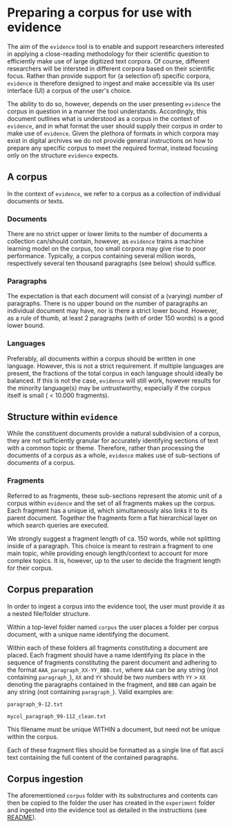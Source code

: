 # Preparing a corpus for use with evidence

The aim of the `evidence` tool is to enable and support researchers interested in
applying a close-reading methodology for their scientific question to efficiently
make use of large digitized text corpora. Of course, different researchers will
be intersted in different corpora based on their scientific focus. Rather than
provide support for (a selection of) specific corpora, `evidence` is therefore designed
to ingest and make accessible via its user interface (UI) a corpus of the user's choice.

The ability to do so, however, depends on the user presenting `evidence` the corpus in
question in a manner the tool understands. Accordingly, this document outlines what is
understood as a corpus in the context of `evidence`, and in what format the user should
supply their corpus in order to make use of `evidence`. Given the plethora of formats in
which corpora may exist in digital archives we do not provide general instructions on
how to prepare any specific corpus to meet the required format, instead focusing only on
the structure `evidence` expects.

## A corpus

In the context of `evidence`, we refer to a corpus as a collection of individual documents
or texts.

### Documents
There are no strict upper or lower limits to the number of documents a collection
can/should contain, however, as `evidence` trains a machine learning model on the corpus,
too small corpora may give rise to poor performance. Typically, a corpus containing several
million words, respectively several ten thousand paragraphs (see below) should suffice.

### Paragraphs
The expectation is that each document will consist of a (varying) number of paragraphs.
There is no upper bound on the number of paragraphs an individual document may have, nor is there
a strict lower bound. However, as a rule of thumb, at least 2 paragraphs (with of order 150 words) is
a good lower bound.

### Languages
Preferably, all documents within a corpus should be written in one language. However, this is
not a strict requirement. If multiple languages are present, the fractions of the total corpus in
each language should ideally be balanced. If this is not the case, `evidence` will still work,
however results for the minority language(s) may be untrustworthy, especially if the corpus itself
is small ( < 10.000 fragments).

## Structure within `evidence`

While the constituent documents provide a natural subdivision of a corpus, they are not sufficiently
granular for accurately identifying sections of text with a common topic or theme. Therefore, rather
than processing the documents of a corpus as a whole, `evidence` makes use of sub-sections of
documents of a corpus.

### Fragments
Referred to as fragments, these sub-sections represent the atomic unit of a corpus within `evidence` and
the set of all fragments makes up the corpus. Each fragment has a unique id, which simultaneously also links it to its parent document. Together the fragments form a flat hierarchical layer on which search queries are executed.

We strongly suggest a fragment length of ca. 150 words, while not splitting inside of a paragraph. This choice
is meant to restrain a fragment to one main topic, while providing enough length/context to account for more
complex topics. It is, however, up to the user to decide the fragment length for their corpus.


## Corpus preparation

In order to ingest a corpus into the evidence tool, the user must provide it as a nested file/folder structure.

Within a top-level folder named `corpus` the user places a folder per corpus document, with a unique name
identifying the document.

Within each of these folders all fragments constituting a document are placed. Each
fragment should have a name identifying its place in the sequence of fragments constituting the parent document
and adhering to the format `AAA_paragraph_XX-YY_BBB.txt`, where
`AAA` can be any string (not containing `paragraph_`), `XX` and `YY` should be two numbers
with `YY` > `XX` denoting the paragraphs contained in the fragment, and `BBB` can again be any string
(not containing `paragraph_`). Valid examples are:

`paragraph_9-12.txt`

`mycol_paragraph_99-112_clean.txt`

This filename must be unique WITHIN a document, but need not be unique within the corpus.

Each of these fragment files should be formatted as a single line of flat ascii text
containing the full content of the contained paragraphs.

## Corpus ingestion
The aforementioned `corpus` folder with its substructures and contents can then be copied to the folder the
user has created in the `experiment` folder and ingested into the evidence tool as detailed in the instructions
(see [README](../README.md)).
